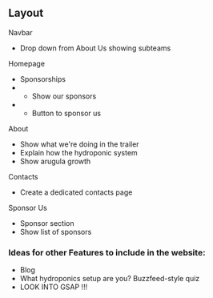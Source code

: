 ## Layout

Navbar
- Drop down from About Us showing subteams

Homepage
- Sponsorships
- - Show our sponsors
- - Button to sponsor us

About
- Show what we're doing in the trailer
- Explain how the hydroponic system
- Show arugula growth

Contacts
- Create a dedicated contacts page

Sponsor Us
- Sponsor section
- Show list of sponsors


### Ideas for other Features to include in the website:

- Blog
- What hydroponics setup are you? Buzzfeed-style quiz
- LOOK INTO GSAP !!!